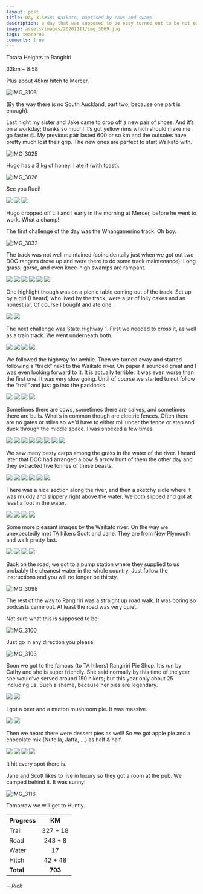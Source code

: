 ```yaml
---
layout: post
title: Day 31&#58; Waikato, baptised by cows and swamp 
description: a day that was supposed to be easy turned out to be not easy. Also one of my favourite things - pies 
image: assets/images/20201111/img_3069.jpg
tags: teararoa
comments: true
---
```


Totara Heights to Rangiriri

32km ~ 8:58

Plus about 48km hitch to Mercer.

![IMG_3106](/assets/images/20201111/img_3106.jpg)

(By the way there is no South Auckland, part two, because one part is enough).

Last night my sister and Jake came to drop off a new pair of shoes. And it’s on a workday; thanks so much! It’s got yellow rims which should make me go faster 🙄. My previous pair lasted 600 or so km and the outsoles have pretty much lost their grip. The new ones are perfect to start  Waikato with. 

![IMG_3025](/assets/images/20201111/img_3025.jpg)

Hugo has a 3 kg of honey. I ate it (with toast).

![IMG_3026](/assets/images/20201111/img_3026.jpg)

See you Rudi!

<div class="gallery" data-columns="3">
  <img src="/assets/images/20201111/img_3027.jpg">
  <img src="/assets/images/20201111/img_3028.jpg">
  <img src="/assets/images/20201111/img_3029.jpg">
</div>

Hugo dropped off Lili and I early in the morning at Mercer, before he went to work. What a champ!

The first challenge of the day was the Whangamerino track. Oh boy. 

![IMG_3032](/assets/images/20201111/img_3032.jpg)

The track was not well maintained (coincidentally just when we got out two DOC rangers drove up and were there to do some track maintenance). Long grass, gorse, and even knee-high swamps are rampant.

<div class="gallery" data-columns="2">
  <img src="/assets/images/20201111/img_3038.jpg">
  <img src="/assets/images/20201111/img_3039.jpg">
  <img src="/assets/images/20201111/img_3040.jpg">
  <img src="/assets/images/20201111/img_3041.jpg">
  <img src="/assets/images/20201111/img_3042.jpg">
  <img src="/assets/images/20201111/img_3046.jpg">
</div>

One highlight though was on a picnic table coming out of the track. Set up by a girl (I heard) who lived by the track, were a jar of lolly cakes and an honest jar. Of course I bought and ate one. 

<div class="gallery" data-columns="2">
  <img src="/assets/images/20201111/img_3047.jpg">
  <img src="/assets/images/20201111/img_3048.jpg">
</div>

The next challenge was State Highway 1. First we needed to cross it, as well as a train track. We went underneath both. 

<div class="gallery" data-columns="2">
  <img src="/assets/images/20201111/img_3051.jpg">
  <img src="/assets/images/20201111/img_3052.jpg">
  <img src="/assets/images/20201111/img_3053.jpg">
  <img src="/assets/images/20201111/img_3054.jpg">
</div>

We followed the highway for awhile. Then we turned away and started following a “track” next to the Waikato river. On paper it sounded great and I was even looking forward to it. It is actually terrible. It was even worse than the first one. It was very slow going. Until of course we started to not follow the “trail” and just go into the paddocks. 

<div class="gallery" data-columns="2">
  <img src="/assets/images/20201111/img_3057.jpg">
  <img src="/assets/images/20201111/img_3058.jpg">
  <img src="/assets/images/20201111/img_3059.jpg">
  <img src="/assets/images/20201111/img_3061.jpg">
</div>

Sometimes there are cows, sometimes there are calves, and sometimes there are bulls. What’s in common though are electric fences. Often there are no gates or stiles so we’d have to either roll under the fence or step and duck through the middle space. I was shocked a few times. 

<div class="gallery" data-columns="2">
  <img src="/assets/images/20201111/img_3067.jpg">
  <img src="/assets/images/20201111/img_3071.jpg">
  <img src="/assets/images/20201111/img_3073.jpg">
  <img src="/assets/images/20201111/img_3076.jpg">
  <img src="/assets/images/20201111/img_3077.jpg">
  <img src="/assets/images/20201111/img_3079.jpg">
  <img src="/assets/images/20201111/img_3081.jpg">
  <img src="/assets/images/20201111/img_3083.jpg">
</div>

We saw many pesty carps among the grass in the water of the river. I heard later that DOC had arranged a bow & arrow hunt of them the other day and they extracted five tonnes of these beasts. 

<div class="gallery" data-columns="2">
  <img src="/assets/images/20201111/img_3062.jpg">
  <img src="/assets/images/20201111/img_3063.jpg">
  <img src="/assets/images/20201111/img_3064.jpg">
  <img src="/assets/images/20201111/img_3066.jpg">
  <img src="/assets/images/20201111/img_3069.jpg">
  <img src="/assets/images/20201111/img_3070.jpg">
</div>

There was a nice section along the river, and then a sketchy sidle where it was muddy and slippery right above the water. We both slipped and got at least a foot in the water. 

<div class="gallery" data-columns="2">
  <img src="/assets/images/20201111/img_3086.jpg">
  <img src="/assets/images/20201111/img_3087.jpg">
  <img src="/assets/images/20201111/img_3088.jpg">
  <img src="/assets/images/20201111/img_3090.jpg">
</div>

Some more pleasant images by the Waikato river. On the way we unexpectedly met TA hikers Scott and Jane. They are from New Plymouth and walk pretty fast. 

<div class="gallery" data-columns="2">
  <img src="/assets/images/20201111/img_3093.jpg">
  <img src="/assets/images/20201111/img_3094.jpg">
  <img src="/assets/images/20201111/img_3095.jpg">
  <img src="/assets/images/20201111/img_3096.jpg">
</div>

Back on the road, we got to a pump station where they supplied to us probably the cleanest water in the whole country. Just follow the instructions and you will no longer be thirsty. 

![IMG_3098](/assets/images/20201111/img_3098.jpg)

The rest of the way to Rangiriri was a straight up road walk. It was boring so podcasts came out. At least the road was very quiet. 

Not sure what this is supposed to be:

![IMG_3100](/assets/images/20201111/img_3100.jpg)

Just go in any direction you please:

![IMG_3103](/assets/images/20201111/img_3103.jpg)

Soon we got to the famous (to TA hikers) Rangiriri Pie Shop. It’s run by Cathy and she is super friendly. She said normally by this time of the year she would’ve served around 150 hikers; but this year only about 25 including us. Such a shame, because her pies are legendary. 

<div class="gallery" data-columns="2">
  <img src="/assets/images/20201111/img_3104.jpg">
  <img src="/assets/images/20201111/img_3105.jpg">
</div>

I got a beer and a mutton mushroom pie. It was massive.  

<div class="gallery" data-columns="2">
  <img src="/assets/images/20201111/img_3107.jpg">
  <img src="/assets/images/20201111/img_3108.jpg">
</div>

Then we heard there were dessert pies as well! So we got apple pie and a chocolate mix (Nutella, Jaffa, ...) as half & half.

<div class="gallery" data-columns="2">
  <img src="/assets/images/20201111/img_3111.jpg">
  <img src="/assets/images/20201111/img_3112.jpg">
  <img src="/assets/images/20201111/img_3114.jpg">
  <img src="/assets/images/20201111/img_3115.jpg">
</div>

It hit every spot there is.

Jane and Scott likes to live in luxury so they got a room at the pub. We camped behind it. It was sunny!

![IMG_3116](/assets/images/20201111/img_3116.jpg)

Tomorrow we will get to Huntly. 

| Progress | KM |
| ---- |:----:|
| Trail | 327 + 18 |
| Road | 243 + 8 |
| Water | 17 |
| Hitch | 42 + 48 |
| **Total** | **703** |


－_Rick_